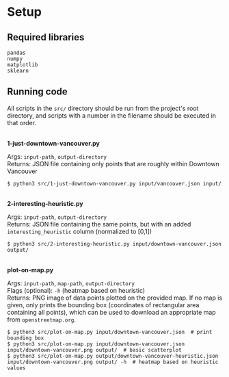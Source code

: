 # Setup

## Required libraries
```
pandas
numpy
matplotlib
sklearn
```

## Running code

All scripts in the `src/` directory should be run from the project's root directory, and scripts with a number in the filename should be executed in that order.


<br>**1-just-downtown-vancouver.py**

Args: `input-path`, `output-directory` \
Returns: JSON file containing only points that are roughly within Downtown Vancouver
```
$ python3 src/1-just-downtown-vancouver.py input/vancouver.json input/
```


<br>**2-interesting-heuristic.py**

Args: `input-path`, `output-directory` \
Returns: JSON file containing the same points, but with an added `interesting_heuristic` column (normalized to [0,1])
```
$ python3 src/2-interesting-heuristic.py input/downtown-vancouver.json output/
```


<br>**plot-on-map.py**

Args: `input-path`, `map-path`, `output-directory` \
Flags (optional): `-h` (heatmap based on heuristic) \
Returns: PNG image of data points plotted on the provided map. If no map is given, only prints the bounding box (coordinates of rectangular area containing all points), which can be used to download an appropriate map from `openstreetmap.org`.
```
$ python3 src/plot-on-map.py input/downtown-vancouver.json  # print bounding box
$ python3 src/plot-on-map.py input/downtown-vancouver.json input/downtown-vancouver.png output/  # basic scatterplot
$ python3 src/plot-on-map.py output/downtown-vancouver-heuristic.json input/downtown-vancouver.png output/ -h  # heatmap based on heuristic values
```
